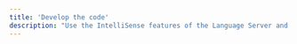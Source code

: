 ```yaml
---
title: 'Develop the code'
description: "Use the IntelliSense features of the Language Server and the other capabilities of the visual editor to develop Ballerina code effortlessly without prior knowledge of the language syntax."
---
```

